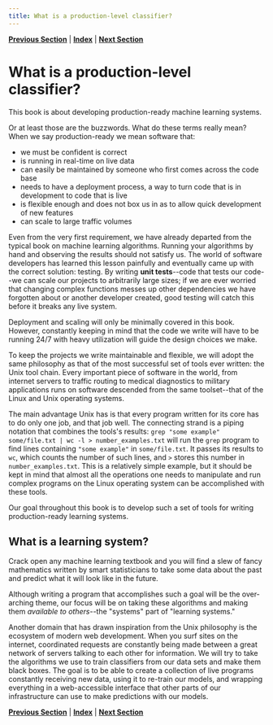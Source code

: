 ```yaml
---
title: What is a production-level classifier?
---
```


**[Previous Section](../index.html)** | **[Index](../index.html)** | **[Next Section](setting_up_your_development_environment.html)**

What is a production-level classifier?
========================================================

This book is about developing production-ready machine learning systems. 

Or at least those are the buzzwords. What do these terms really mean? When we say production-ready
we mean software that:

- we must be confident is correct
- is running in real-time on live data
- can easily be maintained by someone who first comes across the code base
- needs to have a deployment process, a way to turn code that is in development to code that is live
- is flexible enough and does not box us in as to allow quick development of new features
- can scale to large traffic volumes

Even from the very first requirement, we have already departed from the typical book on machine learning
algorithms. Running your algorithms by hand and observing the results should not satisfy us. The world
of software developers has learned this lesson painfully and eventually came up with the correct solution:
testing. By writing **unit tests**--code that tests our code--we can scale our projects to arbitrarily large
sizes; if we are ever worried that changing complex functions messes up other dependencies we have
forgotten about or another developer created, good testing will catch this before it breaks any live system.

Deployment and scaling will only be minimally covered in this book. However, constantly keeping in mind
that the code we write will have to be running 24/7 with heavy utilization will guide the design
choices we make.

To keep the projects we write maintainable and flexible, we will adopt the same philosophy as that
of the most successful set of tools ever written: the Unix tool chain. Every important piece of software
in the world, from internet servers to traffic routing to medical diagnostics to military applications
runs on software descended from the same toolset--that of the Linux and Unix operating systems.

The main advantage Unix has is that every program written for its core has to do only one job,
and that job well. The connecting strand is a piping notation that combines the tools's results:
`grep "some example" some/file.txt | wc -l > number_examples.txt` will run the `grep` program to find
lines containing `"some example"` in `some/file.txt`. It passes its results to `wc`, which counts the
number of such lines, and `>` stores this number in `number_examples.txt`. This is a relatively simple example,
but it should be kept in mind that almost all the operations one needs to manipulate and run complex programs
on the Linux operating system can be accomplished with these tools.

Our goal throughout this book is to develop such a set of tools for writing production-ready learning systems.

What is a learning system?
------

Crack open any machine learning textbook and you will find a slew of fancy mathematics written by
smart statisticians to take some data about the past and predict what it will look like in the future.

Although writing a program that accomplishes such a goal will be the over-arching theme, our focus will
be on taking these algorithms and making them *available to others*--the "systems" part of 
"learning systems."

Another domain that has drawn inspiration from the Unix philosophy is the ecosystem of modern web development.
When you surf sites on the internet, coordinated requests are constantly being made between a great
network of servers talking to each other for information. We will try to take the algorithms we use
to train classifiers from our data sets and make them black boxes. The goal is to be able to create a
collection of live programs constantly receiving new data, using it to re-train our models, and wrapping 
everything in a web-accessible interface that other parts of our infrastructure can use to make predictions
with our models.

**[Previous Section](../index.html)** | **[Index](../index.html)** | **[Next Section](setting_up_your_development_environment.html)**
